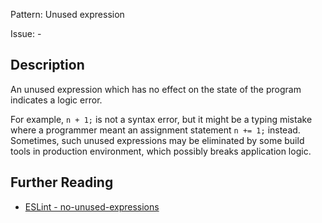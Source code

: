 Pattern: Unused expression

Issue: -

## Description

An unused expression which has no effect on the state of the program indicates a logic error.

For example, `n + 1;` is not a syntax error, but it might be a typing mistake where a programmer meant an assignment statement `n += 1;` instead. Sometimes, such unused expressions may be eliminated by some build tools in production environment, which possibly breaks application logic.

## Further Reading

* [ESLint - no-unused-expressions](https://eslint.org/docs/rules/no-unused-expressions)